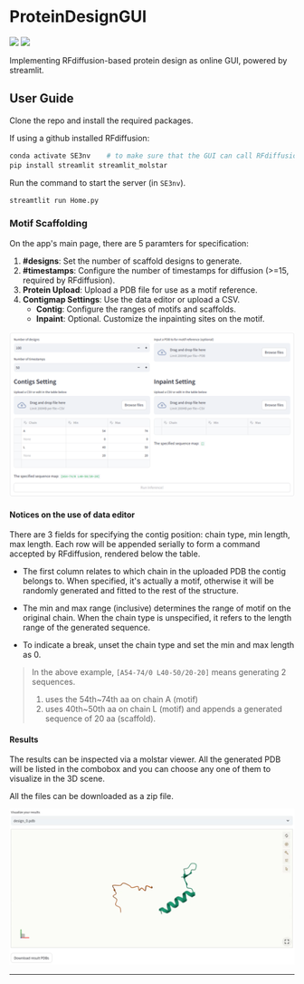 # ProteinDesignGUI
![](https://img.shields.io/badge/powered_by-streamlit-green?link=https://streamlit.io/)
![](https://img.shields.io/badge/visualized_by-molstar-blue?link=https://github.com/pragmatic-streamlit/streamlit-molstar)

Implementing RFdiffusion-based protein design as online GUI, powered by streamlit.

## User Guide

Clone the repo and install the required packages.

If using a github installed RFdiffusion:

```bash
conda activate SE3nv    # to make sure that the GUI can call RFdiffusion
pip install streamlit streamlit_molstar
```

Run the command to start the server (in `SE3nv`).

```bash
streamtlit run Home.py
```

### Motif Scaffolding

On the app's main page, there are 5 paramters for specification:

1. **#designs**: Set the number of scaffold designs to generate.
2. **#timestamps**: Configure the number of timestamps for diffusion (>=15, required by RFdiffusion).
3. **Protein Upload**: Upload a PDB file for use as a motif reference.
4. **Contigmap Settings**: Use the data editor or upload a CSV.
   * **Contig**: Configure the ranges of motifs and scaffolds.
   * **Inpaint**: Optional. Customize the inpainting sites on the motif.

![img.png](docs/motif1.png)

#### Notices on the use of data editor

There are 3 fields for specifying the contig position: chain type, min length, max length. Each row will be appended serially to
form a command accepted by RFdiffusion, rendered below the table.

* The first column relates to which chain in the uploaded PDB the contig belongs to. When specified, it's actually a motif, otherwise it will be
randomly generated and fitted to the rest of the structure.

* The min and max range (inclusive) determines the range of motif on the original chain. When the chain type is unspecified, it refers to
the length range of the generated sequence.

* To indicate a break, unset the chain type and set the min and max length as 0.

> In the above example, `[A54-74/0 L40-50/20-20]` means generating 2 sequences.
> 1. uses the 54th~74th aa on chain A (motif)
> 2. uses 40th~50th aa on chain L (motif) and appends a generated sequence of 20 aa (scaffold). 

#### Results

The results can be inspected via a molstar viewer. All the generated PDB will be listed in the combobox and you can choose
any one of them to visualize in the 3D scene.

All the files can be downloaded as a zip file.

![img.png](docs/result.png)

---
